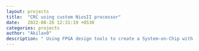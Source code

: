 ```yaml
---
layout: projects
title:  "CRC using custom NiosII processor"
date:   2022-08-26 12:31:19 +0530
categories: projects 
author: "Akilax0"
description: " Using FPGA design tools to create a System-on-Chip with customized NiosII Processor. The customization is done in order to improve the performance of modulo-2 division operation in Cyclic-Redundancy-Check(CRC) algorithm commonly used in network devices. "
---
```



